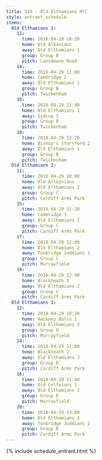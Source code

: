 ```yaml
---
title: U10 - Old Elthamians RFC
style: entrant_schedule
items:
  Old Elthamians 1:
    12:
      time: 2018-04-29 10:20
      home: Old Albanians
      away: Old Elthamians 1
      group: Group B
      pitch: Lansdowne Road
    14:
      time: 2018-04-29 11:00
      home: Cambridge 2
      away: Old Elthamians 1
      group: Group B
      pitch: Twickenham
    16:
      time: 2018-04-29 11:40
      home: Old Elthamians 1
      away: Sidcup 2
      group: Group B
      pitch: Twickenham
    18:
      time: 2018-04-29 12:20
      home: Bishop's Stortford 2
      away: Old Elthamians 1
      group: Group B
      pitch: Twickenham
  Old Elthamians 2:
    11:
      time: 2018-04-29 10:00
      home: Old Alleynians
      away: Old Elthamians 2
      group: Group C
      pitch: Cardiff Arms Park
    15:
      time: 2018-04-29 11:20
      home: Cambridge 3
      away: Old Elthamians 2
      group: Group C
      pitch: Cardiff Arms Park
    17:
      time: 2018-04-29 12:00
      home: Old Elthamians 2
      away: Tonbridge Juddians 1
      group: Group C
      pitch: Murrayfield
    19:
      time: 2018-04-29 12:40
      home: Blackheath 1
      away: Old Elthamians 2
      group: Group C
      pitch: Cardiff Arms Park
  Old Elthamians 3:
    12:
      time: 2018-04-29 10:20
      home: Hackney Bulls 1
      away: Old Elthamians 3
      group: Group D
      pitch: Murrayfield
    14:
      time: 2018-04-29 11:00
      home: Blackheath 2
      away: Old Elthamians 3
      group: Group D
      pitch: Cardiff Arms Park
    16:
      time: 2018-04-29 11:40
      home: Old Colfeians 1
      away: Old Elthamians 3
      group: Group D
      pitch: Murrayfield
    20:
      time: 2018-04-29 13:00
      home: Old Elthamians 3
      away: Tonbridge Juddians 2
      group: Group D
      pitch: Cardiff Arms Park
---
```


{% include schedule_entrant.html %}
